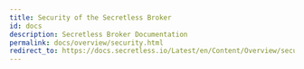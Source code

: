 ```yaml
---
title: Security of the Secretless Broker
id: docs
description: Secretless Broker Documentation
permalink: docs/overview/security.html
redirect_to: https://docs.secretless.io/Latest/en/Content/Overview/security.htm
---
```

